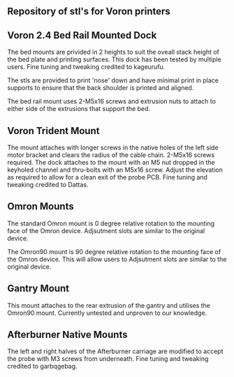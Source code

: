 ## Repository of stl's for Voron printers 

## Voron 2.4 Bed Rail Mounted Dock  
The bed mounts are privided in 2 heights to suit the oveall stack height of the bed plate and printing surfaces. This dock has been tested by multiple users. Fine tuning and tweaking credited to kageurufu.

The stls are provided to print 'nose' down and have minimal print in place supports to ensure that the back shoulder is printed and aligned. 

The bed rail mount uses 2-M5x16 screws and extrusion nuts to attach to either side of the extrusions that support the bed. 

## Voron Trident Mount  
The mount attaches with longer screws in the native holes of the left side motor bracket and clears the radius of the cable chain. 2-M5x16 screws required. 
The dock attaches to the mount with an M5 nut dropped in the keyholed channel and thru-bolts with an M5x16 screw. Adjust the elevation as required to allow for a clean exit of the probe PCB. Fine tuning and tweaking credited to Dattas.

## Omron Mounts
The standard Omron mount is 0 degree relative rotation to the mounting face of the Omron device. Adjsutment slots are similar to the original device. 

The Omron90 mount is 90 degree relative rotation to the mounting face of the Omron device. This will allow users to Adjsutment slots are similar to the original device. 

## Gantry Mount
This mount attaches to the rear extrusion of the gantry and utilises the Omron90 mount. Currently untested and unproven to our knowledge. 

## Afterburner Native Mounts
The left and right halves of the Afterburner carriage are modified to accept the probe with M3 screws from underneath. Fine tuning and tweaking credited to garbqgebag.